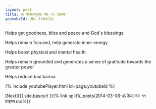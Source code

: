 ```yaml
---
layout: post
title: ॐ परसवायुधया नमः ११ टाइम्स
youtubeId: dDt-ItNtG8c
---
```

 
 
Helps get goodness, bliss and peace and God's blessings
 
Helps remain focused, help generate inner energy 
 
Helps boost physical and mental health 
 
Helps remain grounded and generates a sense of gratitude towards the greater power 
 
Helps reduce bad karma
 
 
 
 


{% include youtubePlayer.html id=page.youtubeId %}
 
[Next]({{ site.baseurl }}{% link  split1/_posts/2014-03-08-ॐ देव्या नमः ११ टाइम्स.md%})
 
